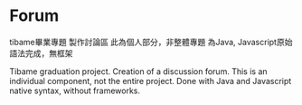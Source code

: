 # Forum
tibame畢業專題
製作討論區
此為個人部分，非整體專題
為Java, Javascript原始語法完成，無框架

Tibame graduation project.
Creation of a discussion forum.
This is an individual component, not the entire project.
Done with Java and Javascript native syntax, without frameworks.
